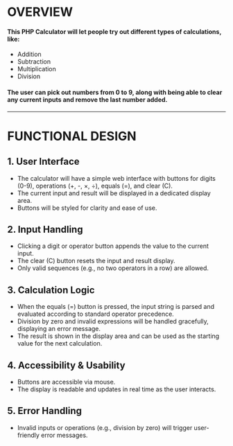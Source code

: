 # OVERVIEW

#### This PHP Calculator will let people try out different types of calculations, like:
- Addition
- Subtraction
- Multiplication
- Division

#### The user can pick out numbers from 0 to 9, along with being able to clear any current inputs and remove the last number added.

---

# FUNCTIONAL DESIGN

## 1. User Interface
- The calculator will have a simple web interface with buttons for digits (0-9), operations (+, -, ×, ÷), equals (=), and clear (C).
- The current input and result will be displayed in a dedicated display area.
- Buttons will be styled for clarity and ease of use.

## 2. Input Handling
- Clicking a digit or operator button appends the value to the current input.
- The clear (C) button resets the input and result display.
- Only valid sequences (e.g., no two operators in a row) are allowed.

## 3. Calculation Logic
- When the equals (=) button is pressed, the input string is parsed and evaluated according to standard operator precedence.
- Division by zero and invalid expressions will be handled gracefully, displaying an error message.
- The result is shown in the display area and can be used as the starting value for the next calculation.

## 4. Accessibility & Usability
- Buttons are accessible via mouse.
- The display is readable and updates in real time as the user interacts.

## 5. Error Handling
- Invalid inputs or operations (e.g., division by zero) will trigger user-friendly error messages.